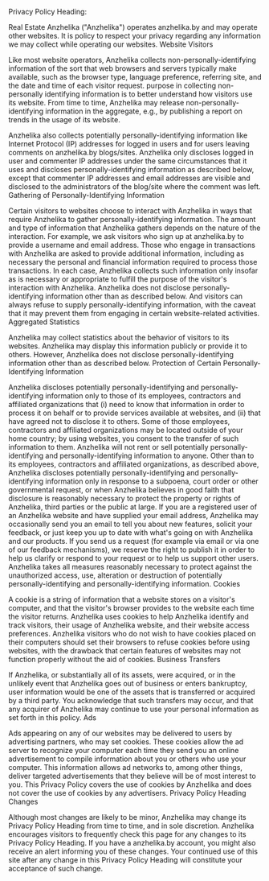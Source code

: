 
Privacy Policy Heading:

Real Estate Anzhelika ("Anzhelika") operates anzhelika.by and may operate other websites. It is policy to respect your privacy regarding any information we may collect while operating our websites.
Website Visitors

Like most website operators, Anzhelika collects non-personally-identifying information of the sort that web browsers and servers typically make available, such as the browser type, language preference, referring site, and the date and time of each visitor request. purpose in collecting non-personally identifying information is to better understand how visitors use its website. From time to time, Anzhelika may release non-personally-identifying information in the aggregate, e.g., by publishing a report on trends in the usage of its website.

Anzhelika also collects potentially personally-identifying information like Internet Protocol (IP) addresses for logged in users and for users leaving comments on anzhelika.by blogs/sites. Anzhelika only discloses logged in user and commenter IP addresses under the same circumstances that it uses and discloses personally-identifying information as described below, except that commenter IP addresses and email addresses are visible and disclosed to the administrators of the blog/site where the comment was left.
Gathering of Personally-Identifying Information

Certain visitors to websites choose to interact with Anzhelika in ways that require Anzhelika to gather personally-identifying information. The amount and type of information that Anzhelika gathers depends on the nature of the interaction. For example, we ask visitors who sign up at anzhelika.by to provide a username and email address. Those who engage in transactions with Anzhelika are asked to provide additional information, including as necessary the personal and financial information required to process those transactions. In each case, Anzhelika collects such information only insofar as is necessary or appropriate to fulfill the purpose of the visitor's interaction with Anzhelika. Anzhelika does not disclose personally-identifying information other than as described below. And visitors can always refuse to supply personally-identifying information, with the caveat that it may prevent them from engaging in certain website-related activities.
Aggregated Statistics

Anzhelika may collect statistics about the behavior of visitors to its websites. Anzhelika may display this information publicly or provide it to others. However, Anzhelika does not disclose personally-identifying information other than as described below.
Protection of Certain Personally-Identifying Information

Anzhelika discloses potentially personally-identifying and personally-identifying information only to those of its employees, contractors and affiliated organizations that (i) need to know that information in order to process it on behalf or to provide services available at websites, and (ii) that have agreed not to disclose it to others. Some of those employees, contractors and affiliated organizations may be located outside of your home country; by using websites, you consent to the transfer of such information to them. Anzhelika will not rent or sell potentially personally-identifying and personally-identifying information to anyone. Other than to its employees, contractors and affiliated organizations, as described above, Anzhelika discloses potentially personally-identifying and personally-identifying information only in response to a subpoena, court order or other governmental request, or when Anzhelika believes in good faith that disclosure is reasonably necessary to protect the property or rights of Anzhelika, third parties or the public at large. If you are a registered user of an Anzhelika website and have supplied your email address, Anzhelika may occasionally send you an email to tell you about new features, solicit your feedback, or just keep you up to date with what's going on with Anzhelika and our products. If you send us a request (for example via email or via one of our feedback mechanisms), we reserve the right to publish it in order to help us clarify or respond to your request or to help us support other users. Anzhelika takes all measures reasonably necessary to protect against the unauthorized access, use, alteration or destruction of potentially personally-identifying and personally-identifying information.
Cookies

A cookie is a string of information that a website stores on a visitor's computer, and that the visitor's browser provides to the website each time the visitor returns. Anzhelika uses cookies to help Anzhelika identify and track visitors, their usage of Anzhelika website, and their website access preferences. Anzhelika visitors who do not wish to have cookies placed on their computers should set their browsers to refuse cookies before using websites, with the drawback that certain features of websites may not function properly without the aid of cookies.
Business Transfers

If Anzhelika, or substantially all of its assets, were acquired, or in the unlikely event that Anzhelika goes out of business or enters bankruptcy, user information would be one of the assets that is transferred or acquired by a third party. You acknowledge that such transfers may occur, and that any acquirer of Anzhelika may continue to use your personal information as set forth in this policy.
Ads

Ads appearing on any of our websites may be delivered to users by advertising partners, who may set cookies. These cookies allow the ad server to recognize your computer each time they send you an online advertisement to compile information about you or others who use your computer. This information allows ad networks to, among other things, deliver targeted advertisements that they believe will be of most interest to you. This Privacy Policy covers the use of cookies by Anzhelika and does not cover the use of cookies by any advertisers.
Privacy Policy Heading Changes

Although most changes are likely to be minor, Anzhelika may change its Privacy Policy Heading from time to time, and in sole discretion. Anzhelika encourages visitors to frequently check this page for any changes to its Privacy Policy Heading. If you have a anzhelika.by account, you might also receive an alert informing you of these changes. Your continued use of this site after any change in this Privacy Policy Heading will constitute your acceptance of such change.
